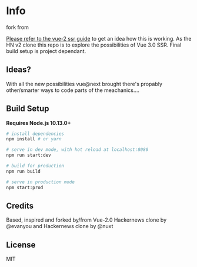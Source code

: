 
# Info
fork from <a href="https://github.com/raukaute/vue-hackernews-3.0.git">

Please refer to the <a href="https://ssr.vuejs.org">vue-2 ssr guide</a> to get an idea how this is working.
As the HN v2 clone this repo is to explore the possibilities of Vue 3.0 SSR. Final build setup is project dependant. 

## Ideas?

With all the new possibilities vue@next brought there's propably other/smarter ways to code parts of the meachanics....

## Build Setup

**Requires Node.js 10.13.0+**  

``` bash
# install dependencies
npm install # or yarn

# serve in dev mode, with hot reload at localhost:8080
npm run start:dev

# build for production
npm run build

# serve in production mode
npm start:prod
```

## Credits

Based, inspired and forked by/from Vue-2.0 Hackernews clone by @evanyou and Hackernews clone by @nuxt

## License

MIT
